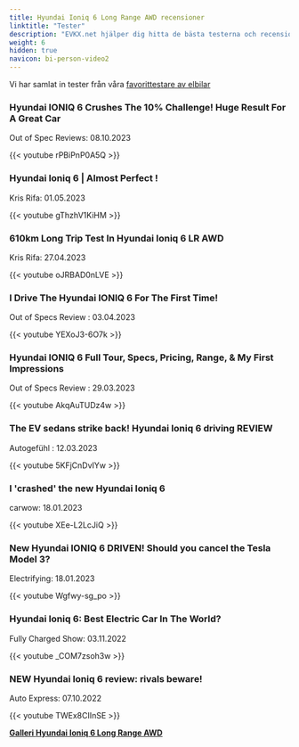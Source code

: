 ```yaml
---
title: Hyundai Ioniq 6 Long Range AWD recensioner
linktitle: "Tester"
description: "EVKX.net hjälper dig hitta de bästa testerna och recensionerna av denna modell."
weight: 6
hidden: true
navicon: bi-person-video2
---
```

Vi har samlat in tester från våra [favorittestare av elbilar](../../../../../guides/evreviewers/)

<div class="container text-center shadow p-2 pe-4 mb-5 bg-body-tertiary rounded border">
<h3>Hyundai IONIQ 6 Crushes The 10% Challenge! Huge Result For A Great Car</h3>
<p>Out of Spec Reviews: 08.10.2023</p>

{{< youtube rPBiPnP0A5Q >}}

</div>
<div class="container text-center shadow p-2 pe-4 mb-5 bg-body-tertiary rounded border">
<h3>Hyundai Ioniq 6 | Almost Perfect !</h3>
<p>Kris Rifa: 01.05.2023</p>

{{< youtube gThzhV1KiHM >}}

</div>
<div class="container text-center shadow p-2 pe-4 mb-5 bg-body-tertiary rounded border">
<h3>610km Long Trip Test In Hyundai Ioniq 6 LR AWD</h3>
<p>Kris Rifa: 27.04.2023</p>

{{< youtube oJRBAD0nLVE >}}

</div>
<div class="container text-center shadow p-2 pe-4 mb-5 bg-body-tertiary rounded border">
<h3>I Drive The Hyundai IONIQ 6 For The First Time!</h3>
<p>Out of Specs Review : 03.04.2023</p>

{{< youtube YEXoJ3-6O7k >}}

</div>
<div class="container text-center shadow p-2 pe-4 mb-5 bg-body-tertiary rounded border">
<h3>Hyundai IONIQ 6 Full Tour, Specs, Pricing, Range, & My First Impressions</h3>
<p>Out of Specs Review : 29.03.2023</p>

{{< youtube AkqAuTUDz4w >}}

</div>
<div class="container text-center shadow p-2 pe-4 mb-5 bg-body-tertiary rounded border">
<h3>The EV sedans strike back! Hyundai Ioniq 6 driving REVIEW</h3>
<p>Autogefühl : 12.03.2023</p>

{{< youtube 5KFjCnDvIYw >}}

</div>
<div class="container text-center shadow p-2 pe-4 mb-5 bg-body-tertiary rounded border">
<h3>I 'crashed' the new Hyundai Ioniq 6 </h3>
<p>carwow: 18.01.2023</p>

{{< youtube XEe-L2LcJiQ >}}

</div>
<div class="container text-center shadow p-2 pe-4 mb-5 bg-body-tertiary rounded border">
<h3>New Hyundai IONIQ 6 DRIVEN! Should you cancel the Tesla Model 3?</h3>
<p>Electrifying: 18.01.2023</p>

{{< youtube Wgfwy-sg_po >}}

</div>
<div class="container text-center shadow p-2 pe-4 mb-5 bg-body-tertiary rounded border">
<h3>Hyundai Ioniq 6: Best Electric Car In The World?</h3>
<p>Fully Charged Show: 03.11.2022</p>

{{< youtube _COM7zsoh3w >}}

</div>
<div class="container text-center shadow p-2 pe-4 mb-5 bg-body-tertiary rounded border">
<h3>NEW Hyundai Ioniq 6 review: rivals beware!</h3>
<p>Auto Express: 07.10.2022</p>

{{< youtube TWEx8CIInSE >}}

</div>
<div class="mt-3 mb-3">
<a href="../gallery/" class="text-decoration-none text-black">
<strong><i class="bi-arrow-left"></i>Galleri  </strong>
</a>
<a href="../" class="text-decoration-none text-black float-end">
<strong>Hyundai Ioniq 6 Long Range AWD <i class="bi-arrow-right"></i></strong>
</a>
</div>
